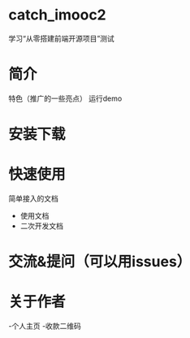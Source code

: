 # catch_imooc2
学习“从零搭建前端开源项目”测试

# 简介

特色（推广的一些亮点）
运行demo

# 安装下载


# 快速使用

简单接入的文档

 - 使用文档
 - 二次开发文档

# 交流&提问（可以用issues）

# 关于作者

-个人主页
-收款二维码